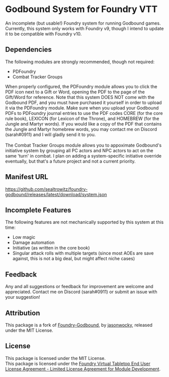 # Godbound System for Foundry VTT

An incomplete (but usable!) Foundry system for running Godbound games. Currently, this system only works with Foundry v9, though I intend to update it to be compatible with Foundry v10.

## Dependencies

The following modules are strongly recommended, though not required:
* PDFoundry
* Combat Tracker Groups

When properly configured, the PDFoundry module allows you to click the PDF icon next to a Gift or Word, opening the PDF to the page of the Gift/Word for reference. Note that this system DOES NOT come with the Godbound PDF, and you must have purchased it yourself in order to upload it via the PDFoundry module. Make sure when you upload your Godbound PDFs to PDFoundry journal entries to use the PDF codes CORE (for the core rule book), LEXICON (for Lexicon of the Throne), and HOMEBREW (for the Jungle and Martyr words). If you would like a copy of the PDF that contains the Jungle and Martyr homebrew words, you may contact me on Discord (sarah#0911) and I will gladly send it to you.
\
\
The Combat Tracker Groups module allows you to appoximate Godbound's initiative system by grouping all PC actors and NPC actors to act on the same 'turn' in combat. I plan on adding a system-specific initiative override eventually, but that's a future project and not a current priority.

## Manifest URL

https://github.com/sealtrowitz/foundry-godbound/releases/latest/download/system.json

## Incomplete Features

The following features are not mechanically supported by this system at this time:
* Low magic
* Damage automation
* Initiative (as written in the core book)
* Singular attack rolls with multiple targets (since most AOEs are save against, this is not a big deal, but might affect niche cases)

## Feedback

Any and all suggestions or feedback for improvement are welcome and appreciated. Contact me on Discord (sarah#0911) or submit an issue with your suggestion!

## Attribution

This package is a fork of [Foundry-Godbound](https://github.com/jasonareid/foundry-godbound), by [jasonwocky](https://github.com/jasonareid), released under the MIT License.

## License

This package is licensed under the MIT License.
\
This package is licensed under the [Foundry Virtual Tabletop End User License Agreement - Limited License Agreement for Module Development](https://foundryvtt.com/article/license/).
